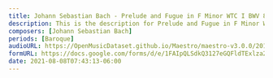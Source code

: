 ```yaml
---
title: Johann Sebastian Bach - Prelude and Fugue in F Minor WTC I BWV 857 (6)
description: This is the description for Prelude and Fugue in F Minor WTC I BWV 857 by Johann Sebastian Bach
composers: [Johann Sebastian Bach]
periods: [Baroque]
audioURL: https://OpenMusicDataset.github.io/Maestro/maestro-v3.0.0/2017/MIDI-Unprocessed_048_PIANO048_MID--AUDIO-split_07-06-17_Piano-e_2-05_wav--1.midi
formURL: https://docs.google.com/forms/d/e/1FAIpQLSdkQ3127eGQFldTExlza2GIROBLB00onv91iKjnC2cmlAhMrQ/viewform
date: 2021-08-08T07:43:13-06:00
---
```

